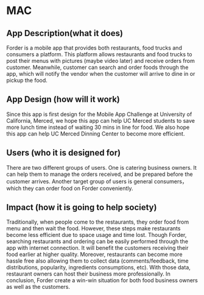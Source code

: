 # MAC
## App Description(what it does)
Forder is a mobile app that provides both restaurants, food trucks and consumers a platform.
This platform allows restaurants and food trucks to post their menus with pictures
(maybe video later) and receive orders from customer. Meanwhile, customer can search and order foods
through the app, which will notify the vendor when the customer will arrive to dine in or pickup
the food.

## App Design (how will it work)
Since this app is first design for the Mobile App Challenge at University of California, Merced, we
hope this app can help UC Merced students to save more lunch time instead of waiting 30 mins in line
for food. We also hope this app can help UC Merced Dinning Center to become more efficient.

## Users (who it is designed for)
There are two different groups of users. One is catering business owners. It can help them to manage
the orders received, and be prepared before the customer arrives. Another target group of users is
general consumers，which they can order food on Forder conveniently.

## Impact (how it is going to help society)
Traditionally, when people come to the restaurants, they order food from menu and then wait the food.
 However, these steps make restaurants become less efficient due to space usage and time lost.
Though Forder, searching restaurants and ordering can be easily performed through the app with
internet connection. It will benefit the customers receiving their food earlier at higher quality.
Moreover, restaurants can become more hassle free also allowing them to collect data
(comments/feedback, time distributions, popularity, ingredients consumptions, etc). With those data,
restaurant owners can host their business more professionally. In conclusion, Forder create a win-win
situation for both food business owners as well as the customers.